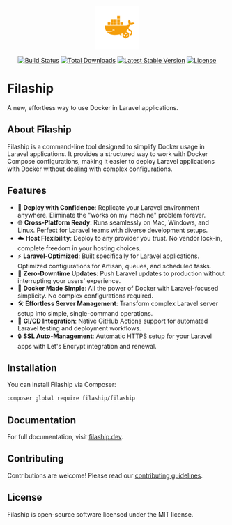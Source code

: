<p align="center">
    <img title="Filaship" height="100" src="/docs/public/images/logo.png" alt="Filaship Logo" />
</p>

<p align="center">
  <a href="https://github.com/filaship/filaship/actions"><img src="https://github.com/filaship/filaship/actions/workflows/tests.yml/badge.svg" alt="Build Status" /></a>
  <a href="https://packagist.org/packages/filaship/filaship"><img src="https://img.shields.io/packagist/dt/filaship/filaship.svg" alt="Total Downloads" /></a>
  <a href="https://packagist.org/packages/filaship/filaship"><img src="https://img.shields.io/packagist/v/filaship/filaship.svg?label=stable" alt="Latest Stable Version" /></a>
  <a href="https://packagist.org/packages/filaship/filaship"><img src="https://img.shields.io/packagist/l/filaship/filaship.svg" alt="License" /></a>
</p>

# Filaship

A new, effortless way to use Docker in Laravel applications.

## About Filaship

Filaship is a command-line tool designed to simplify Docker usage in Laravel applications. It provides a structured way to work with Docker Compose configurations, making it easier to deploy Laravel applications with Docker without dealing with complex configurations.

## Features

- 🚀 **Deploy with Confidence**: Replicate your Laravel environment anywhere. Eliminate the "works on my machine" problem forever.
- 🌐 **Cross-Platform Ready**: Runs seamlessly on Mac, Windows, and Linux. Perfect for Laravel teams with diverse development setups.
- ☁️ **Host Flexibility**: Deploy to any provider you trust. No vendor lock-in, complete freedom in your hosting choices.
- ⚡ **Laravel-Optimized**: Built specifically for Laravel applications. Optimized configurations for Artisan, queues, and scheduled tasks.
- 🔄 **Zero-Downtime Updates**: Push Laravel updates to production without interrupting your users' experience.
- 🐳 **Docker Made Simple**: All the power of Docker with Laravel-focused simplicity. No complex configurations required.
- 🛠️ **Effortless Server Management**: Transform complex Laravel server setup into simple, single-command operations.
- 🔧 **CI/CD Integration**: Native GitHub Actions support for automated Laravel testing and deployment workflows.
- 🔒 **SSL Auto-Management**: Automatic HTTPS setup for your Laravel apps with Let's Encrypt integration and renewal.

## Installation

You can install Filaship via Composer:

```bash
composer global require filaship/filaship
```

## Documentation

For full documentation, visit [filaship.dev](https://filaship.dev).

## Contributing

Contributions are welcome! Please read our [contributing guidelines](https://filaship.dev/introduction/contributing).

## License

Filaship is open-source software licensed under the MIT license.
